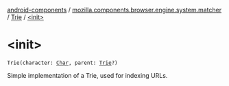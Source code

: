 [android-components](../../index.md) / [mozilla.components.browser.engine.system.matcher](../index.md) / [Trie](index.md) / [&lt;init&gt;](./-init-.md)

# &lt;init&gt;

`Trie(character: `[`Char`](https://kotlinlang.org/api/latest/jvm/stdlib/kotlin/-char/index.html)`, parent: `[`Trie`](index.md)`?)`

Simple implementation of a Trie, used for indexing URLs.

